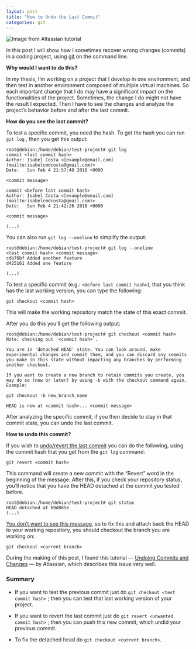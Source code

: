 ```yaml
---
layout: post
title: "How to Undo the Last Commit"
categories: git
---
```


![Image from [Altassian tutorial](https://www.atlassian.com/git/tutorials/undoing-changes)](https://cdn-images-1.medium.com/max/2000/1*uc89vQwNgfqctnZg9PMfxA.png)

In this post I will show how I sometimes recover wrong changes (commits) in a coding project, using [git](https://git-scm.com/) on the command line.

**Why would I want to do this?**

In my thesis, I’m working on a project that I develop in one environment, and then test in another environment composed of multiple virtual machines. So each important change that I do may have a significant impact on the functionalities of the project. Sometimes, the change I do might not have the result I expected. Then I have to see the changes and analyze the project’s behavior before and after the last commit.

**How do you see the last commit?**

To test a specific commit, you need the hash. To get the hash you can run `git log` , then you get this output:

    root@debian:/home/debian/test-project# git log
    commit <last commit hash>
    Author: Isabel Costa <[example@email.com](mailto:isabelcmdcosta@gmail.com)>
    Date:   Sun Feb 4 21:57:40 2018 +0000

    <commit message>

    commit <before last commit hash>
    Author: Isabel Costa <[example@email.com](mailto:isabelcmdcosta@gmail.com)>
    Date:   Sun Feb 4 21:42:26 2018 +0000

    <commit message>

    (...)

You can also run `git log --oneline` to simplify the output:

    root@debian:/home/debian/test-project# git log --oneline
    <last commit hash> <commit message>
    cdb76bf Added another feature
    d425161 Added one feature

    (...)

To test a specific commit (e.g.: `<before last commit hash>`), that you think has the last working version, you can type the following:

    git checkout <commit hash>

This will make the working repository match the state of this exact commit.

After you do this you’ll get the following output:

    root@debian:/home/debian/test-project# git checkout <commit hash>
    Note: checking out '<commit hash>'.

    You are in 'detached HEAD' state. You can look around, make experimental changes and commit them, and you can discard any commits you make in this state without impacting any branches by performing another checkout.

    If you want to create a new branch to retain commits you create, you may do so (now or later) by using -b with the checkout command again. Example:

    git checkout -b new_branch_name

    HEAD is now at <commit hash>... <commit message>

After analyzing the specific commit, if you then decide to stay in that commit state, you can undo the last commit.

**How to undo this commit?**

If you wish to [undo/revert the last commit](https://git-scm.com/docs/git-revert) you can do the following, using the commit hash that you get from the `git log` command:

    git revert <commit hash>

This command will create a new commit with the “Revert” word in the beginning of the message. After this, if you check your repository status, you’ll notice that you have the HEAD detached at the commit you tested before.

    root@debian:/home/debian/test-project# git status
    HEAD detached at 69d885e
    (...)

[You don’t want to see this message](https://www.git-tower.com/learn/git/faq/detached-head-when-checkout-commit), so to fix this and attach back the HEAD to your working repository, you should checkout the branch you are working on:

    git checkout <current branch>

During the making of this post, I found this tutorial — [Undoing Commits and Changes](https://www.atlassian.com/git/tutorials/undoing-changes) — by Atlassian, which describes this issue very well.

### **Summary**

* If you want to test the previous commit just do `git checkout <test commit hash>` ; then you can test that last working version of your project.

* If you want to revert the last commit just do `git revert <unwanted commit hash>` ; then you can push this new commit, which undid your previous commit.

* To fix the detached head do `git checkout <current branch>`.
